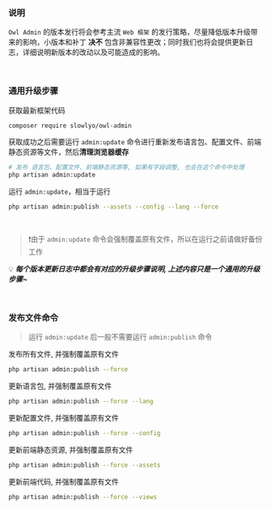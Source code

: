 ### 说明

`Owl Admin` 的版本发行将会参考主流 `Web 框架` 的发行策略，尽量降低版本升级带来的影响，小版本和补丁 **决不** 包含非兼容性更改；同时我们也将会提供更新日志，详细说明新版本的改动以及可能造成的影响。

<br>

### 通用升级步骤

获取最新框架代码

```bash
composer require slowlyo/owl-admin
```

获取成功之后需要运行 `admin:update` 命令进行重新发布语言包、配置文件、前端静态资源等文件，然后**清理浏览器缓存**

```bash
# 发布 语言包、配置文件、前端静态资源等, 如果有字段调整, 也会在这个命令中处理
php artisan admin:update
```

运行 `admin:update`，相当于运行

```bash
php artisan admin:publish --assets --config --lang --force
``` 

<br>

> ❗由于 `admin:update` 命令会强制覆盖原有文件，所以在运行之前请做好备份工作

💡 ___每个版本更新日志中都会有对应的升级步骤说明, 上述内容只是一个通用的升级步骤~___

<br>

### 发布文件命令

> 运行 `admin:update` 后一般不需要运行 `admin:publish` 命令

发布所有文件, 并强制覆盖原有文件
```bash
php artisan admin:publish --force
```

更新语言包, 并强制覆盖原有文件
```bash
php artisan admin:publish --force --lang
```

更新配置文件, 并强制覆盖原有文件
```bash
php artisan admin:publish --force --config
```

更新前端静态资源, 并强制覆盖原有文件
```bash
php artisan admin:publish --force --assets
```

更新前端代码, 并强制覆盖原有文件
```bash
php artisan admin:publish --force --views
```
